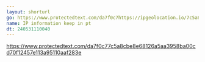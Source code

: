 ```yaml
---
layout: shorturl
go: https://www.protectedtext.com/da7f0c7https://ipgeolocation.io/7c5a8cbe8e68126a5aa3958ba00cd70f12457e113a95110aaf283e
name: IP information keep in pt
dt: 240531110040
---
```


https://www.protectedtext.com/da7f0c77c5a8cbe8e68126a5aa3958ba00cd70f12457e113a95110aaf283e
